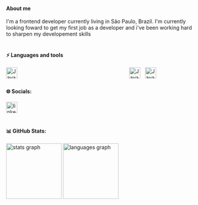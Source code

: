 <h4 align="left">About me</h4>

<p align="left">I'm a frontend developer currently living in São Paulo, Brazil. I'm currently looking foward to get my first job as a developer and i've been working hard to sharpen my developement skills<p/>

#

<h4 align="left">⚡ Languages and tools</h4>

<div align="left">

<img align= "left" alt="Java" width= "30px" style= "padding-right:300px;" src="https://cdn.jsdelivr.net/gh/devicons/devicon/icons/javascript/javascript-original.svg"/>

<img align= "left" alt="Java" width= "30px" style= "padding-right:10px;" 
src="https://cdn.jsdelivr.net/gh/devicons/devicon/icons/html5/html5-original.svg" />

<img align= "left" alt="Java" width= "30px" style= "padding-right:10px;" src="https://cdn.jsdelivr.net/gh/devicons/devicon/icons/css3/css3-original.svg" />
                 
</div>

<br>

#

<h4 align="left">🌐 Socials:</h4>

<div align="left">
  <a href="https://www.linkedin.com/in/gustavo-cae" target="_blank">
    <img src="https://raw.githubusercontent.com/maurodesouza/profile-readme-generator/master/src/assets/icons/social/linkedin/default.svg" width="30px" alt="linkedin logo"  />
  </a>
</div>

#

<h4 align="left">📊 GitHub Stats:</h4>

<div align="left">
  <img src="https://github-readme-stats.vercel.app/api?username=gustavocae&show_icons=true&theme=neon" height="150" alt="stats graph"  />
  <img src="https://github-readme-stats.vercel.app/api/top-langs/?username=gustavocae&&theme=neon" height="150" alt="languages graph"  />
</div>

